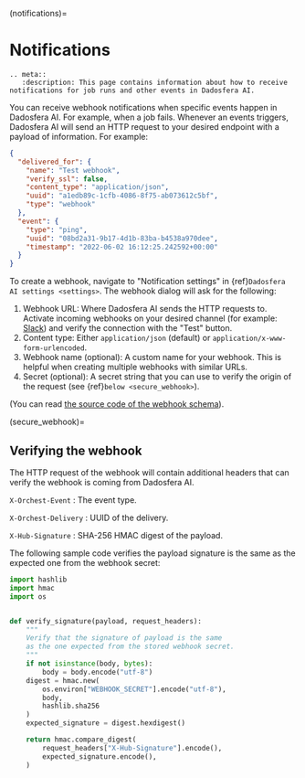 (notifications)=

# Notifications

```{eval-rst}
.. meta::
   :description: This page contains information about how to receive notifications for job runs and other events in Dadosfera AI.
```

You can receive webhook notifications when specific events happen in Dadosfera AI. For example, when a job fails. Whenever an events triggers, Dadosfera AI will send an HTTP request to your desired endpoint with a payload of information. For example:

```json
{
  "delivered_for": {
    "name": "Test webhook",
    "verify_ssl": false,
    "content_type": "application/json",
    "uuid": "a1edb89c-1cfb-4086-8f75-ab073612c5bf",
    "type": "webhook"
  },
  "event": {
    "type": "ping",
    "uuid": "08bd2a31-9b17-4d1b-83ba-b4538a970dee",
    "timestamp": "2022-06-02 16:12:25.242592+00:00"
  }
}
```

To create a webhook, navigate to "Notification settings" in {ref}`Dadosfera AI settings <settings>`. The webhook dialog will ask for the following:

1. Webhook URL: Where Dadosfera AI sends the HTTP requests to. Activate incoming webhooks on your desired channel (for example: [Slack]) and verify the connection with the "Test" button.
1. Content type: Either `application/json` (default) or `application/x-www-form-urlencoded`.
1. Webhook name (optional): A custom name for your webhook. This is helpful when creating multiple webhooks with similar URLs.
1. Secret (optional): A secret string that you can use to verify the origin of the request (see {ref}`below <secure_webhook>`).

[Slack]: https://slack.com/intl/en-gb/help/articles/115005265063-Incoming-webhooks-for-Slack

(You can read [the source code of the webhook schema]).

[the source code of the webhook schema]: https://github.com/orchest/orchest/blob/v2022.06.2/services/orchest-api/app/app/schema.py#L885-L905

(secure_webhook)=

## Verifying the webhook

The HTTP request of the webhook will contain additional headers that can verify the webhook is coming from Dadosfera AI.

`X-Orchest-Event`
: The event type.

`X-Orchest-Delivery`
: UUID of the delivery.

`X-Hub-Signature`
: SHA-256 HMAC digest of the payload.

The following sample code verifies the payload signature is the same as the expected one from the webhook secret:

```python
import hashlib
import hmac
import os


def verify_signature(payload, request_headers):
    """
    Verify that the signature of payload is the same
    as the one expected from the stored webhook secret.
    """
    if not isinstance(body, bytes):
        body = body.encode("utf-8")
    digest = hmac.new(
        os.environ["WEBHOOK_SECRET"].encode("utf-8"),
        body,
        hashlib.sha256
    )
    expected_signature = digest.hexdigest()

    return hmac.compare_digest(
        request_headers["X-Hub-Signature"].encode(),
        expected_signature.encode(),
    )
```
